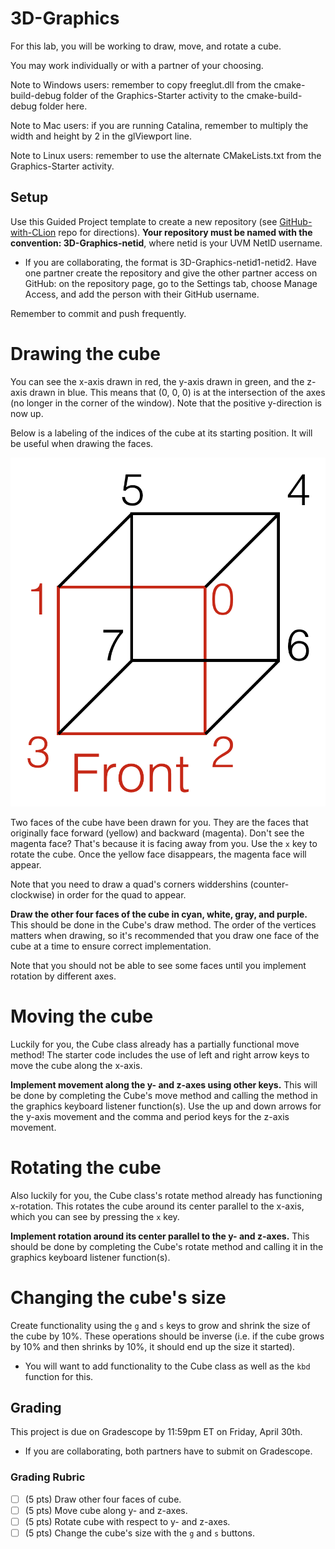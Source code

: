 # 3D-Graphics

For this lab, you will be working to draw, move, and rotate a cube.

You may work individually or with a partner of your choosing.

Note to Windows users: remember to copy freeglut.dll from the cmake-build-debug folder of the Graphics-Starter activity to the cmake-build-debug folder here.

Note to Mac users: if you are running Catalina, remember to multiply the width and height by 2 in the glViewport line.

Note to Linux users: remember to use the alternate CMakeLists.txt from the Graphics-Starter activity.

## Setup

Use this Guided Project template to create a new repository (see [GitHub-with-CLion](https://github.com/uvmcs120s2021/GitHub-with-CLion) repo for directions).
**Your repository must be named with the convention: 3D-Graphics-netid**, where netid is your UVM NetID username.
* If you are collaborating, the format is 3D-Graphics-netid1-netid2. Have one partner create the repository and give the other partner access on GitHub: on the repository page, go to the Settings tab, choose Manage Access, and add the person with their GitHub username.

Remember to commit and push frequently.

# Drawing the cube

You can see the x-axis drawn in red, the y-axis drawn in green, and the z-axis drawn in blue. This means that (0, 0, 0) is at the intersection of the axes (no longer in the corner of the window). Note that the positive y-direction is now up.

Below is a labeling of the indices of the cube at its starting position. It will be useful when drawing the faces.

![Image of Cube](CubeCoords.png)

Two faces of the cube have been drawn for you. They are the faces that originally face forward (yellow) and backward (magenta). Don't see the magenta face? That's because it is facing away from you. Use the ```x``` key to rotate the cube. Once the yellow face disappears, the magenta face will appear.

Note that you need to draw a quad's corners widdershins (counter-clockwise) in order for the quad to appear.

**Draw the other four faces of the cube in cyan, white, gray, and purple.** This should be done in the Cube's draw method. The order of the vertices matters when drawing, so it's recommended that you draw one face of the cube at a time to ensure correct implementation.

Note that you should not be able to see some faces until you implement rotation by different axes.

# Moving the cube

Luckily for you, the Cube class already has a partially functional move method! The starter code includes the use of left and right arrow keys to move the cube along the x-axis. 

**Implement movement along the y- and z-axes using other keys.** This will be done by completing the Cube's move method and calling the method in the graphics keyboard listener function(s). Use the up and down arrows for the y-axis movement and the comma and period keys for the z-axis movement.

# Rotating the cube

Also luckily for you, the Cube class's rotate method already has functioning x-rotation. This rotates the cube around its center parallel to the x-axis, which you can see by pressing the ```x``` key. 

**Implement rotation around its center parallel to the y- and z-axes.** This should be done by completing the Cube's rotate method and calling it in the graphics keyboard listener function(s).

# Changing the cube's size

Create functionality using the `g` and `s` keys to grow and shrink the size of the cube by 10%. These operations should be inverse (i.e. if the cube grows by 10% and then shrinks by 10%, it should end up the size it started).
* You will want to add functionality to the Cube class as well as the `kbd` function for this.

## Grading

This project is due on Gradescope by 11:59pm ET on Friday, April 30th.
* If you are collaborating, both partners have to submit on Gradescope.

### Grading Rubric
- [ ] (5 pts) Draw other four faces of cube.
- [ ] (5 pts) Move cube along y- and z-axes.
- [ ] (5 pts) Rotate cube with respect to y- and z-axes.
- [ ] (5 pts) Change the cube's size with the `g` and `s` buttons.